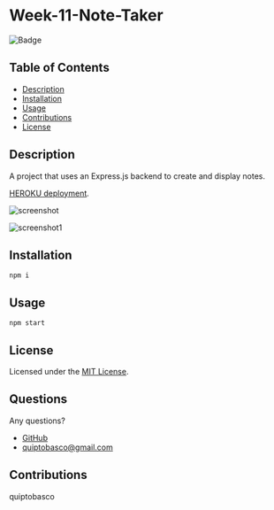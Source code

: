 # Week-11-Note-Taker

![Badge](https://img.shields.io/badge/License-MIT-orange)

## Table of Contents
- [Description](#description)
- [Installation](#installation)
- [Usage](#usage)
- [Contributions](#contributions)
- [License](#license)

## Description
A project that uses an Express.js backend to create and display notes.

[HEROKU deployment](https://thawing-beach-36293.herokuapp.com/).

![screenshot](https://user-images.githubusercontent.com/87678391/137608198-1f084211-08ab-43af-8606-2315539cd704.png)

![screenshot1](https://user-images.githubusercontent.com/87678391/137608202-b77be6c7-380e-4b8f-88f1-d2c18a889702.png)

## Installation
`npm i`

## Usage
`npm start`

## License 
Licensed under the [MIT License](https://choosealicense.com/licenses/mit/).

## Questions
Any questions?
* [GitHub](https://github.com/quiptobasco)
* [quiptobasco@gmail.com](mailto:quiptobasco@gmail.com)

## Contributions
quiptobasco
